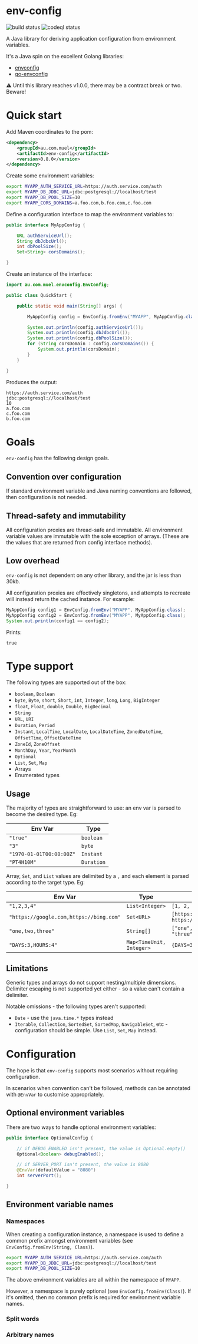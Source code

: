 # env-config

![build status](https://github.com/sjprice/env-config/actions/workflows/ci.yml/badge.svg)
![codeql status](https://github.com/sjprice/env-config/actions/workflows/codeql-analysis.yml/badge.svg)

A Java library for deriving application configuration from environment variables.

It's a Java spin on the excellent Golang libraries:
* [envconfig](https://github.com/kelseyhightower/envconfig)
* [go-envconfig](https://github.com/sethvargo/go-envconfig)

:warning: Until this library reaches v1.0.0, there may be a contract break or two. Beware!

# Quick start

Add Maven coordinates to the pom:

```xml
<dependency>
    <groupId>au.com.muel</groupId>
    <artifactId>env-config</artifactId>
    <version>0.8.0</version>
</dependency>
```

Create some environment variables:

```bash
export MYAPP_AUTH_SERVICE_URL=https://auth.service.com/auth
export MYAPP_DB_JDBC_URL=jdbc:postgresql://localhost/test
export MYAPP_DB_POOL_SIZE=10
export MYAPP_CORS_DOMAINS=a.foo.com,b.foo.com,c.foo.com
```

Define a configuration interface to map the environment variables to:

```java
public interface MyAppConfig {

    URL authServiceUrl();
    String dbJdbcUrl();
    int dbPoolSize();
    Set<String> corsDomains();

}
```

Create an instance of the interface:

```java
import au.com.muel.envconfig.EnvConfig;

public class QuickStart {

    public static void main(String[] args) {

        MyAppConfig config = EnvConfig.fromEnv("MYAPP", MyAppConfig.class);

        System.out.println(config.authServiceUrl());
        System.out.println(config.dbJdbcUrl());
        System.out.println(config.dbPoolSize());
        for (String corsDomain : config.corsDomains()) {
            System.out.println(corsDomain);
        }
    }

}
```

Produces the output:

```
https://auth.service.com/auth
jdbc:postgresql://localhost/test
10
a.foo.com
c.foo.com
b.foo.com
```

# Goals

`env-config` has the following design goals.

## Convention over configuration

If standard environment variable and Java naming conventions are followed, then configuration is
not needed.

## Thread-safety and immutability

All configuration proxies are thread-safe and immutable. All environment variable values are
immutable with the sole exception of arrays. (These are the values that are returned from config
interface methods).

## Low overhead

`env-config` is not dependent on any other library, and the jar is less than 30kb.

All configuration proxies are effectively singletons, and attempts to recreate will instead return
the cached instance. For example:

```java
MyAppConfig config1 = EnvConfig.fromEnv("MYAPP", MyAppConfig.class);
MyAppConfig config2 = EnvConfig.fromEnv("MYAPP", MyAppConfig.class);
System.out.println(config1 == config2);
```

Prints:

```
true
```

# Type support

The following types are supported out of the box:

* `boolean`, `Boolean`
* `byte`, `Byte`, `short`, `Short`, `int`, `Integer`, `long`, `Long`, `BigInteger`
* `float`, `Float`, `double`, `Double`, `BigDecimal`
* `String`
* `URL`, `URI`
* `Duration`, `Period`
* `Instant`, `LocalTime`, `LocalDate`, `LocalDateTime`, `ZonedDateTime`, `OffsetTime`, `OffsetDateTime`
* `ZoneId`, `ZoneOffset`
* `MonthDay`, `Year`, `YearMonth`
* `Optional`
* `List`, `Set`, `Map`
* Arrays
* Enumerated types

## Usage

The majority of types are straightforward to use: an env var is parsed to become the desired type.
Eg:

Env Var | Type
------- | ----
`"true"` | `boolean`
`"3"` | `byte`
`"1970-01-01T00:00:00Z"` | `Instant`
`"PT4H10M"` | `Duration`

Array, `Set`, and `List` values are delimited by a `,` and each element is parsed according to the
target type. Eg:


Env Var | Type | Values
------- | ---- | ------
`"1,2,3,4"` | `List<Integer>` | `[1, 2, 3, 4]`
`"https://google.com,https://bing.com"` | `Set<URL>` | `[https://google.com, https://bing.com]`
`"one,two,three"` | `String[]` | `["one", "two", "three"]`
`"DAYS:3,HOURS:4"` | `Map<TimeUnit, Integer>` | `{DAYS=3, HOURS=4}`


## Limitations

Generic types and arrays do not support nesting/multiple dimensions. Delimiter escaping is not
supported yet either - so a value can't contain a delimiter.

Notable omissions - the following types aren't supported:
* `Date` - use the `java.time.*` types instead
* `Iterable`, `Collection`, `SortedSet`, `SortedMap`, `NavigableSet`, etc - configuration should be
simple. Use `List`, `Set`, `Map` instead.

# Configuration

The hope is that `env-config` supports most scenarios without requiring configuration.

In scenarios when convention can't be followed, methods can be annotated with `@EnvVar` to
customise appropriately.

## Optional environment variables

There are two ways to handle optional environment variables:

```java
public interface OptionalConfig {

    // if DEBUG_ENABLED isn't present, the value is Optional.empty()
    Optional<Boolean> debugEnabled();

    // if SERVER_PORT isn't present, the value is 8080
    @EnvVar(defaultValue = "8080")
    int serverPort();

}
```

## Environment variable names

### Namespaces

When creating a configuration instance, a namespace is used to define a common prefix amongst
environment variables (see `EnvConfig.fromEnv(String, Class)`).

```bash
export MYAPP_AUTH_SERVICE_URL=https://auth.service.com/auth
export MYAPP_DB_JDBC_URL=jdbc:postgresql://localhost/test
export MYAPP_DB_POOL_SIZE=10
```

The above environment variables are all within the namespace of `MYAPP`.

However, a namespace is purely optional (see `EnvConfig.fromEnv(Class)`). If it's omitted, then no
common prefix is required for environment variable names.

### Split words

### Arbitrary names

